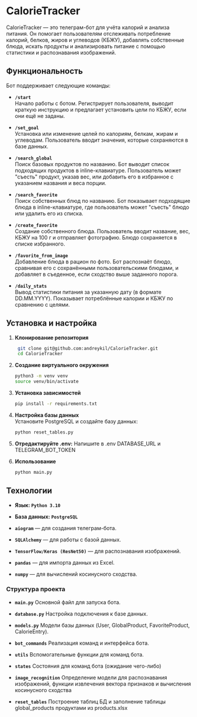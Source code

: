 # CalorieTracker

CalorieTracker — это телеграм-бот для учёта калорий и анализа питания. Он помогает пользователям отслеживать потребление калорий, белков, жиров и углеводов (КБЖУ), добавлять собственные блюда, искать продукты и анализировать питание с помощью статистики и распознавания изображений.

## Функциональность

Бот поддерживает следующие команды:

- **`/start`**  
  Начало работы с ботом. Регистрирует пользователя, выводит краткую инструкцию и предлагает установить цели по КБЖУ, если они ещё не заданы.

- **`/set_goal`**  
  Установка или изменение целей по калориям, белкам, жирам и углеводам. Пользователь вводит значения, которые сохраняются в базе данных.

- **`/search_global`**  
  Поиск базовых продуктов по названию. Бот выводит список подходящих продуктов в inline-клавиатуре. Пользователь может "съесть" продукт, указав вес, или добавить его в избранное с указанием названия и веса порции.

- **`/search_favorite`**  
  Поиск собственных блюд по названию. Бот показывает подходящие блюда в inline-клавиатуре, где пользователь может "съесть" блюдо или удалить его из списка.

- **`/create_favorite`**  
  Создание собственного блюда. Пользователь вводит название, вес, КБЖУ на 100 г и отправляет фотографию. Блюдо сохраняется в списке избранного.

- **`/favorite_from_image`**  
  Добавление блюда в рацион по фото. Бот распознаёт блюдо, сравнивая его с сохранёнными пользовательскими блюдами, и добавляет в съеденное, если сходство выше заданного порога.

- **`/daily_stats`**  
  Вывод статистики питания за указанную дату (в формате DD.MM.YYYY). Показывает потреблённые калории и КБЖУ по сравнению с целями.

## Установка и настройка

1. **Клонирование репозитория**  
   ```bash
    git clone git@github.com:andreykil/CalorieTracker.git
    cd CalorieTracker
   
2. **Создание виртуального окружения**
    ```bash
    python3 -m venv venv
    source venv/bin/activate

3. **Установка зависимостей**  
    ```bash
    pip install -r requirements.txt

4. **Настройка базы данных**  
Установите PostgreSQL и создайте базу данных:
    ```python
   python reset_tables.py

5. **Отредактируйте .env:**
    Напишите в .env DATABASE_URL и TELEGRAM_BOT_TOKEN

6. **Использование**
    ```bash
    python main.py

## Технологии
   
- **Язык: `Python 3.10`**  

- **База данных: `PostgreSQL`**
 
- **`aiogram`** — для создания телеграм-бота.  

- **`SQLAlchemy`** — для работы с базой данных.  

- **`TensorFlow/Keras (ResNet50)`** — для распознавания изображений.  

- **`pandas`** — для импорта данных из Excel.  

- **`numpy`** — для вычислений косинусного сходства.

### Структура проекта

- **`main.py`** 
Основной файл для запуска бота.
- **`database.py`**
Настройка подключения к базе данных.

- **`models.py`**
Модели базы данных (User, GlobalProduct, FavoriteProduct, CalorieEntry).  

- **`bot_commands`**
Реализация команд и интерфейса бота.  

- **`utils`**
Вспомогательные функции для команд бота.

- **`states`**
Состояния для команд бота (ожидание чего-либо)

- **`image_recognition`**
Определение модели для распознавания изображений, функции извлечения вектора признаков и вычисления косинусного сходства

- **`reset_tables`**
Построение таблиц БД и заполнение таблицы global_products продуктами из products.xlsx


